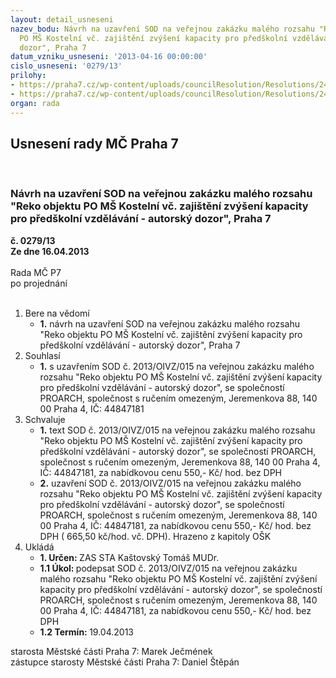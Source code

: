 ```yaml
---
layout: detail_usneseni
nazev_bodu: Návrh na uzavření SOD na veřejnou zakázku malého rozsahu "Reko objektu
  PO MŠ Kostelní vč. zajištění zvýšení kapacity pro předškolní vzdělávání -  autorský
  dozor", Praha 7
datum_vzniku_usneseni: '2013-04-16 00:00:00'
cislo_usneseni: '0279/13'
prilohy:
- https://praha7.cz/wp-content/uploads/councilResolution/Resolutions/24102/21-13-2._sod_-_op.doc
- https://praha7.cz/wp-content/uploads/councilResolution/Resolutions/24102/21-13-5._v%c3%bdzva.doc
organ: rada
---
```

<div id="ucUsn_pList" class="usn">
	<span><h2>Usnesení rady MČ Praha 7 </h2>
<br></span><div class="standBody">
<span><h3>Návrh na uzavření SOD na veřejnou zakázku malého rozsahu "Reko objektu PO MŠ Kostelní vč. zajištění zvýšení kapacity pro předškolní vzdělávání -  autorský dozor", Praha 7</h3></span><div class="center">
		<strong>č. 0279/13</strong><br>
	</div>
<div class="center">
		<strong>Ze dne 16.04.2013</strong><br><br>
	</div>Rada MČ P7<br> po projednání<br><br><ol>
<li>Bere na vědomí<ul><li>
<strong>1.</strong> návrh na uzavření SOD na veřejnou zakázku malého rozsahu "Reko objektu PO MŠ Kostelní vč. zajištění zvýšení kapacity pro předškolní vzdělávání -  autorský dozor", Praha 7</li></ul>
</li>
<li>Souhlasí<ul><li>
<strong>1.</strong> s uzavřením SOD č. 2013/OIVZ/015 na veřejnou zakázku malého rozsahu "Reko objektu PO MŠ Kostelní vč. zajištění zvýšení kapacity pro předškolní vzdělávání -  autorský dozor", se společností PROARCH, společnost s ručením omezeným, Jeremenkova 88, 140 00 Praha 4, IČ: 44847181</li></ul>
</li>
<li>Schvaluje<ul>
<li>
<strong>1.</strong> text SOD č. 2013/OIVZ/015 na veřejnou zakázku malého rozsahu "Reko objektu PO MŠ Kostelní vč. zajištění zvýšení kapacity pro předškolní vzdělávání -  autorský dozor", se společností PROARCH, společnost s ručením omezeným, Jeremenkova 88, 140 00 Praha 4, IČ: 44847181, za nabídkovou cenu 550,- Kč/ hod. bez DPH </li>
<li>
<strong>2.</strong> uzavření SOD č. 2013/OIVZ/015 na veřejnou zakázku malého rozsahu "Reko objektu PO MŠ Kostelní vč. zajištění zvýšení kapacity pro předškolní vzdělávání -  autorský dozor", se společností PROARCH, společnost s ručením omezeným, Jeremenkova 88, 140 00 Praha 4, IČ: 44847181, za nabídkovou cenu 550,- Kč/ hod. bez DPH ( 665,50 kč/hod. vč. DPH). Hrazeno z kapitoly OŠK</li>
</ul>
</li>
<li>Ukládá<ul>
<li>
<strong>1. Určen: </strong>ZAS STA Kaštovský Tomáš MUDr.</li>
<li>
<strong>1.1 Úkol: </strong>podepsat SOD č. 2013/OIVZ/015 na veřejnou zakázku malého rozsahu "Reko objektu PO MŠ Kostelní vč. zajištění zvýšení kapacity pro předškolní vzdělávání - autorský dozor", se společností PROARCH, společnost s ručením omezeným, Jeremenkova 88, 140 00 Praha 4, IČ: 44847181, za nabídkovou cenu 550,- Kč/ hod. bez DPH</li>
<li>
<strong>1.2 Termín: </strong>19.04.2013</li>
</ul>
</li>
</ol>starosta Městské části Praha 7: Marek Ječmének<br>zástupce starosty Městské části Praha 7: Daniel Štěpán 
</div>
</div>